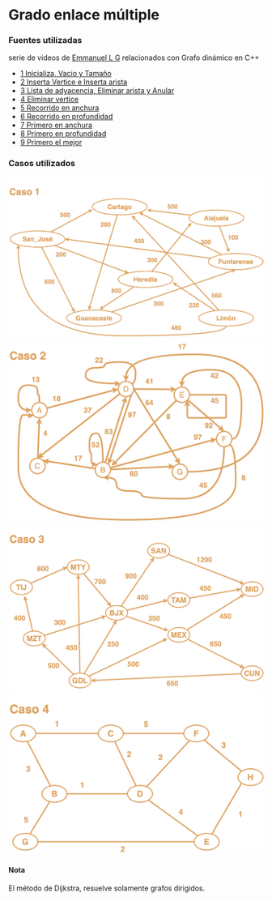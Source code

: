 # Grado enlace múltiple

### Fuentes utilizadas
serie de videos de [Emmanuel L G](https://www.youtube.com/channel/UCgSqjL_eeleuFjuGvOLg71A) relacionados con Grafo dinámico en C++

* [1 Inicializa, Vacio y Tamaño](https://www.youtube.com/watch?v=fVQejmEx744&list=UUgSqjL_eeleuFjuGvOLg71A&index=9)
* [2 Inserta Vertice e Inserta arista](https://www.youtube.com/watch?v=1afOoqT3WUI&list=UUgSqjL_eeleuFjuGvOLg71A&index=8)
* [3 Lista de adyacencia, Eliminar arista y Anular](https://www.youtube.com/watch?v=v9Hvx6fvfGo&list=UUgSqjL_eeleuFjuGvOLg71A&index=7)
* [4 Eliminar vertice](https://www.youtube.com/watch?v=QRRaRNaVVqA&list=UUgSqjL_eeleuFjuGvOLg71A&index=3)
* [5 Recorrido en anchura](https://www.youtube.com/watch?v=lbz9gAmzovk&list=UUgSqjL_eeleuFjuGvOLg71A&index=4)
* [6 Recorrido en profundidad](https://www.youtube.com/watch?v=sKU5eLhBGrI&list=UUgSqjL_eeleuFjuGvOLg71A&index=6)
* [7 Primero en anchura](https://www.youtube.com/watch?v=Hi9JXydttU4&list=UUgSqjL_eeleuFjuGvOLg71A&index=2)
* [8 Primero en profundidad](https://www.youtube.com/watch?v=G5XjgCm0EYw&list=UUgSqjL_eeleuFjuGvOLg71A&index=1)
* [9 Primero el mejor](https://www.youtube.com/watch?v=lqCxp7J5Pgk&list=UUgSqjL_eeleuFjuGvOLg71A&index=5)


### Casos utilizados

![Provincias de Costa RIca](./src/img/caso1.png)
![Provincias de Costa RIca](./src/img/caso2.png)
![Provincias de Costa RIca](./src/img/caso3.png)
![Provincias de Costa RIca](./src/img/caso4.png)

#### Nota
El método de Dijkstra, resuelve solamente grafos dirigidos.